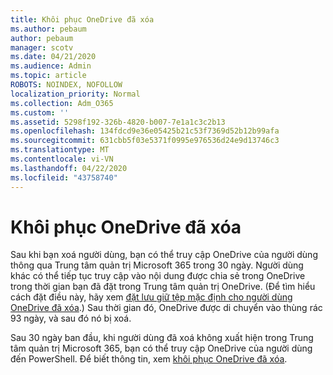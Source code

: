 ```yaml
---
title: Khôi phục OneDrive đã xóa
ms.author: pebaum
author: pebaum
manager: scotv
ms.date: 04/21/2020
ms.audience: Admin
ms.topic: article
ROBOTS: NOINDEX, NOFOLLOW
localization_priority: Normal
ms.collection: Adm_O365
ms.custom: ''
ms.assetid: 5298f192-326b-4820-b007-7e1a1c3c2b13
ms.openlocfilehash: 134fdcd9e36e05425b21c53f7369d52b12b99afa
ms.sourcegitcommit: 631cbb5f03e5371f0995e976536d24e9d13746c3
ms.translationtype: MT
ms.contentlocale: vi-VN
ms.lasthandoff: 04/22/2020
ms.locfileid: "43758740"
---
```

# <a name="restore-a-deleted-onedrive"></a>Khôi phục OneDrive đã xóa

Sau khi bạn xoá người dùng, bạn có thể truy cập OneDrive của người dùng thông qua Trung tâm quản trị Microsoft 365 trong 30 ngày. Người dùng khác có thể tiếp tục truy cập vào nội dung được chia sẻ trong OneDrive trong thời gian bạn đã đặt trong Trung tâm quản trị OneDrive. (Để tìm hiểu cách đặt điều này, hãy xem [đặt lưu giữ tệp mặc định cho người dùng OneDrive đã xóa](https://go.microsoft.com/fwlink/?linkid=874267).) Sau thời gian đó, OneDrive được di chuyển vào thùng rác 93 ngày, và sau đó nó bị xoá.
  
Sau 30 ngày ban đầu, khi người dùng đã xoá không xuất hiện trong Trung tâm quản trị Microsoft 365, bạn có thể truy cập OneDrive của người dùng đến PowerShell. Để biết thông tin, xem [khôi phục OneDrive đã xóa](https://go.microsoft.com/fwlink/?linkid=874269).
  

